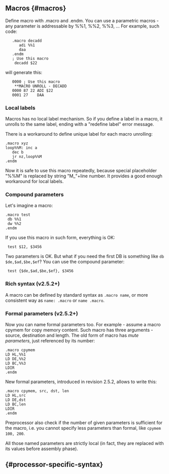 ## Macros {#macros}

Define macro with .macro and .endm. You can use a parametric macros - any parameter is addressable by %%1, %%2, %%3, ... For example, such code:

```
   .macro decadd
      adi %%1
      daa
   .endm
   ; Use this macro
    decadd $22
```

will generate this:

```
   0000 ; Use this macro
    **MACRO UNROLL - DECADD
   0000 87 22 ADI $22
   0001 27    DAA
```

### Local labels

Macros has no local label mechanism. So if you define a label in a macro, it unrolls to the same label, ending with a "redefine label" error message.

There is a workaround to define unique label for each macro unrolling:

```
.macro xyz
loop%%M: inc a
   dec b
   jr nz,loop%%M
.endm
```

Now it is safe to use this macro repeatedly, because special placeholder "%%M" is replaced by string "M_"+line number. It provides a good enough workaround for local labels.

### Compound parameters

Let's imagine a macro:

```
.macro test
 db %%1
 dw %%2
.endm
```

If you use this macro in such form, everything is OK:
```
 test $12, $3456
```

Two parameters is OK. But what if you need the first DB is something like `db $de,$ad,$be,$ef`? You can use the compound parameter:
```
 test {$de,$ad,$be,$ef}, $3456
```

### Rich syntax (v2.5.2+)

A macro can be defined by standard syntax as `.macro name`, or more consistent way as `name: .macro` or `name .macro`.

### Formal parameters (v2.5.2+)

Now you can name formal parameters too. For example - assume a macro cpymem for copy memory content. Such macro has three arguments - source, destination and length. The old form of macro has _mute parameters_, just referenced by its number:

```
.macro cpymem
LD HL,%%1
LD DE,%%2
LD BC,%%3
LDIR
.endm
```

New formal parameters, introduced in revision 2.5.2, allows to write this:

```
.macro cpymem, src, dst, len
LD HL,src
LD DE,dst
LD BC,len
LDIR
.endm
```

Preprocessor also check if the number of given parameters is sufficient for the macro, i.e. you cannot specify less parameters than formal, like `cpymem 100, 200`.

All those named parameters are strictly local (in fact, they are replaced with its values before assembly phase).

##  {#processor-specific-syntax}



